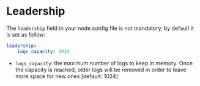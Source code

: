 # Leadership

The `leadership` field in your node config file is not mandatory, by default it is set
as follow:

```yaml
leadership:
    logs_capacity: 1024
```

* `logs_capacity`: the maximum number of logs to keep in memory. Once the capacity
  is reached, older logs will be removed in order to leave more space for new ones
  \[default: 1024\]
